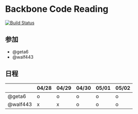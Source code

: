 Backbone Code Reading
=====================

[![Build Status](https://travis-ci.org/geta6/BackboneCodeReading.svg?branch=master)](https://travis-ci.org/geta6/BackboneCodeReading)

参加
----

- @geta6
- @walf443

日程
----

|          |04/28|04/29|04/30|05/01|05/02|
|----------|-----|-----|-----|-----|-----|
|@geta6    |o    |o    |o    |o    |o    |
|@walf443  |x    |x    |o    |o    |o    |

